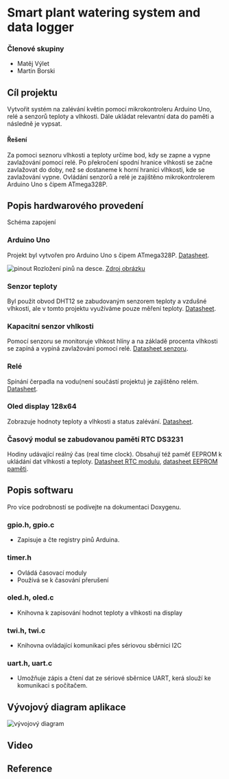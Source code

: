 # Smart plant watering system and data logger

### Členové skupiny
 - Matěj Výlet
 - Martin Borski

## Cíl projektu
 Vytvořit systém na zalévání květin pomocí mikrokontroleru Arduino Uno, relé a senzorů teploty a vlhkosti. Dále ukládat relevantní data do paměti a následně je vypsat.
#### Řešení
 Za pomoci seznoru vlhkosti a teploty určíme bod, kdy se zapne a vypne zavlažování pomocí relé. 
Po překročení spodní hranice vlhkosti se začne zavlažovat do doby, než se dostaneme k horní hranici vlhkosti, kde se zavlažování vypne. Ovládání senzorů a relé je zajištěno mikrokontrolerem Arduino Uno s čipem ATmega328P.

## Popis hardwarového provedení
 Schéma zapojení




### Arduino Uno
Projekt byl vytvořen pro Arduino Uno s čipem ATmega328P. [Datasheet](https://ww1.microchip.com/downloads/en/DeviceDoc/Atmel-7810-Automotive-Microcontrollers-ATmega328P_Datasheet.pdf).

![pinout](https://docs.arduino.cc/static/2b141eb1cfe6f465a949c203e4af1b5f/A000066-pinout.png)
Rozložení pinů na desce. [Zdroj obrázku]([https://docs.arduino.cc/static/2b141eb1cfe6f465a949c203e4af1b5f/A000066-pinout.png](https://docs.arduino.cc/hardware/uno-rev3))




### Senzor teploty
Byl použit obvod DHT12 se zabudovaným senzorem teploty a vzdušné vlhkosti, ale v tomto projektu využíváme pouze měření teploty. [Datasheet](https://datasheetspdf.com/pdf-file/1147840/Aosong/DHT12/1).



### Kapacitní senzor vhlkosti
Pomocí senzoru se monitoruje vlhkost hlíny a na základě procenta vlhkosti se zapíná a vypíná zavlažování pomocí relé. [Datasheet senzoru](https://www.sigmaelectronica.net/wp-content/uploads/2018/04/sen0193-humedad-de-suelos.pdf).



### Relé
Spínání čerpadla na vodu(není součástí projektu) je zajištěno relém. [Datasheet]().



### Oled display 128x64
Zobrazuje hodnoty teploty a vlhkosti a status zalévání. [Datasheet](https://www.datasheethub.com/wp-content/uploads/2022/08/SSD1306.pdf).




### Časový modul se zabudovanou pamětí RTC DS3231
Hodiny udávající reálný čas (real time clock). Obsahují též paměť EEPROM k ukládání dat vlhkosti a teploty. [Datasheet RTC modulu](https://www.analog.com/media/en/technical-documentation/data-sheets/ds3231.pdf), 
[datasheet EEPROM paměti](https://ww1.microchip.com/downloads/en/devicedoc/doc0336.pdf).




## Popis softwaru
Pro více podrobností se podívejte na dokumentaci Doxygenu.

### gpio.h, gpio.c
- Zapisuje a čte registry pinů Arduina.
### timer.h
- Ovládá časovací moduly
- Používá se k časování přerušení
### oled.h, oled.c
- Knihovna k zapisování hodnot teploty a vlhkosti na display
### twi.h, twi.c
- Knihovna ovládající komunikaci přes sériovou sběrnici I2C
### uart.h, uart.c
- Umožňuje zápis a čtení dat ze sériové sběrnice UART, kerá slouží ke komunikaci s počítačem.

## Vývojový diagram aplikace
![vývojový diagram](https://github.com/Matej-Vylet/digital-electronics-2/assets/124773189/470273a2-88b7-4f4f-8d6e-2b0313c95bd9)


## Video

## Reference

